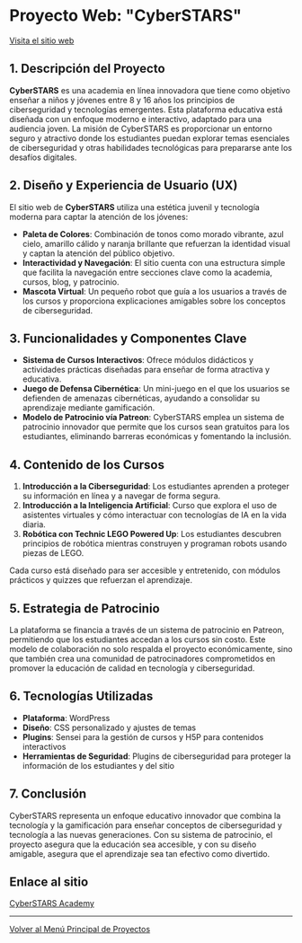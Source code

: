 # Proyecto Web: "CyberSTARS"

[Visita el sitio web](https://test3.futuremarketing.es)

## **1. Descripción del Proyecto**

**CyberSTARS** es una academia en línea innovadora que tiene como objetivo enseñar a niños y jóvenes entre 8 y 16 años los principios de ciberseguridad y tecnologías emergentes. Esta plataforma educativa está diseñada con un enfoque moderno e interactivo, adaptado para una audiencia joven. La misión de CyberSTARS es proporcionar un entorno seguro y atractivo donde los estudiantes puedan explorar temas esenciales de ciberseguridad y otras habilidades tecnológicas para prepararse ante los desafíos digitales.

## **2. Diseño y Experiencia de Usuario (UX)**

El sitio web de **CyberSTARS** utiliza una estética juvenil y tecnología moderna para captar la atención de los jóvenes:

- **Paleta de Colores**: Combinación de tonos como morado vibrante, azul cielo, amarillo cálido y naranja brillante que refuerzan la identidad visual y captan la atención del público objetivo.
- **Interactividad y Navegación**: El sitio cuenta con una estructura simple que facilita la navegación entre secciones clave como la academia, cursos, blog, y patrocinio.
- **Mascota Virtual**: Un pequeño robot que guía a los usuarios a través de los cursos y proporciona explicaciones amigables sobre los conceptos de ciberseguridad.

## **3. Funcionalidades y Componentes Clave**

- **Sistema de Cursos Interactivos**: Ofrece módulos didácticos y actividades prácticas diseñadas para enseñar de forma atractiva y educativa.
- **Juego de Defensa Cibernética**: Un mini-juego en el que los usuarios se defienden de amenazas cibernéticas, ayudando a consolidar su aprendizaje mediante gamificación.
- **Modelo de Patrocinio vía Patreon**: CyberSTARS emplea un sistema de patrocinio innovador que permite que los cursos sean gratuitos para los estudiantes, eliminando barreras económicas y fomentando la inclusión.

## **4. Contenido de los Cursos**

1. **Introducción a la Ciberseguridad**: Los estudiantes aprenden a proteger su información en línea y a navegar de forma segura.
2. **Introducción a la Inteligencia Artificial**: Curso que explora el uso de asistentes virtuales y cómo interactuar con tecnologías de IA en la vida diaria.
3. **Robótica con Technic LEGO Powered Up**: Los estudiantes descubren principios de robótica mientras construyen y programan robots usando piezas de LEGO.

Cada curso está diseñado para ser accesible y entretenido, con módulos prácticos y quizzes que refuerzan el aprendizaje.

## **5. Estrategia de Patrocinio**

La plataforma se financia a través de un sistema de patrocinio en Patreon, permitiendo que los estudiantes accedan a los cursos sin costo. Este modelo de colaboración no solo respalda el proyecto económicamente, sino que también crea una comunidad de patrocinadores comprometidos en promover la educación de calidad en tecnología y ciberseguridad.

## **6. Tecnologías Utilizadas**

- **Plataforma**: WordPress
- **Diseño**: CSS personalizado y ajustes de temas
- **Plugins**: Sensei para la gestión de cursos y H5P para contenidos interactivos
- **Herramientas de Seguridad**: Plugins de ciberseguridad para proteger la información de los estudiantes y del sitio

## **7. Conclusión**

CyberSTARS representa un enfoque educativo innovador que combina la tecnología y la gamificación para enseñar conceptos de ciberseguridad y tecnología a las nuevas generaciones. Con su sistema de patrocinio, el proyecto asegura que la educación sea accesible, y con su diseño amigable, asegura que el aprendizaje sea tan efectivo como divertido.

## Enlace al sitio

[CyberSTARS Academy](https://test3.futuremarketing.es)

---

[Volver al Menú Principal de Proyectos](https://carloslhg.github.io/Repositorio/)

